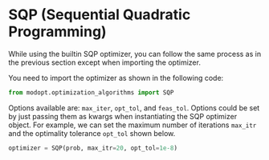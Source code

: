 # SQP (Sequential Quadratic Programming)

While using the builtin SQP optimizer, you can follow the same process as in the previous section
except when importing the optimizer.

You need to import the optimizer as shown in the following code:

```py
from modopt.optimization_algorithms import SQP
```

Options available are: `max_iter`, `opt_tol`, and `feas_tol`.
Options could be set by just passing them as kwargs when 
instantiating the SQP optimizer object.
For example, we can set the maximum number of iterations `max_itr` 
and the optimality tolerance `opt_tol` shown below.

```py
optimizer = SQP(prob, max_itr=20, opt_tol=1e-8)
```